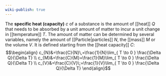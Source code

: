 ```yaml
---
wiki-publish: true
---
```

The **specific heat (capacity)** $c$ of a substance is the amount of [[heat]] $Q$ that needs to be absorbed by a unit amount of matter to incur a unit change in [[temperature]] $T$. The amount of matter can be determined by several variables, namely the amount of [[Particle|particles]] $N$, the [[mass]] $M$ or the volume $V$. It is defined starting from the [[heat capacity]] $C$:
$$\begin{align}
c_{N}&=\frac{C}{N}\,=\frac{1}{N}\lim_{ T \to 0 } \frac{\Delta Q}{\Delta T} \\
c_{M}&=\frac{C}{M}=\frac{1}{M}\lim_{ T \to 0 } \frac{\Delta Q}{\Delta T} \\
c_{V}&=\frac{C}{V}\;=\frac{1}{V}\lim_{ T \to 0 } \frac{\Delta Q}{\Delta T}
\end{align}$$
